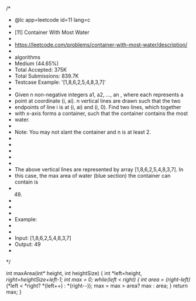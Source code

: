 /*
 * @lc app=leetcode id=11 lang=c
 *
 * [11] Container With Most Water
 *
 * https://leetcode.com/problems/container-with-most-water/description/
 *
 * algorithms
 * Medium (44.65%)
 * Total Accepted:    375K
 * Total Submissions: 839.7K
 * Testcase Example:  '[1,8,6,2,5,4,8,3,7]'
 *
 * Given n non-negative integers a1, a2, ..., an , where each represents a
 * point at coordinate (i, ai). n vertical lines are drawn such that the two
 * endpoints of line i is at (i, ai) and (i, 0). Find two lines, which together
 * with x-axis forms a container, such that the container contains the most
 * water.
 * 
 * Note: You may not slant the container and n is at least 2.
 * 
 * 
 * 
 * 
 * 
 * The above vertical lines are represented by array [1,8,6,2,5,4,8,3,7]. In
 * this case, the max area of water (blue section) the container can contain is
 * 49. 
 * 
 * 
 * 
 * Example:
 * 
 * 
 * Input: [1,8,6,2,5,4,8,3,7]
 * Output: 49
 * 
 */


int maxArea(int* height, int heightSize) {
    int *left=height, *right=heightSize+left-1;
    int max = 0;
    while(left < right)
    {
        int area = (right-left)*(*left < *right? *(left++) : *(right--));
        max = max > area? max : area;
    }
    return max;
}


